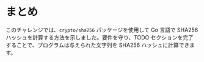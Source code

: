 # まとめ

このチャレンジでは、`crypto/sha256` パッケージを使用して Go 言語で SHA256 ハッシュを計算する方法を示しました。要件を守り、TODO セクションを完了することで、プログラムは与えられた文字列を SHA256 ハッシュに計算できます。
